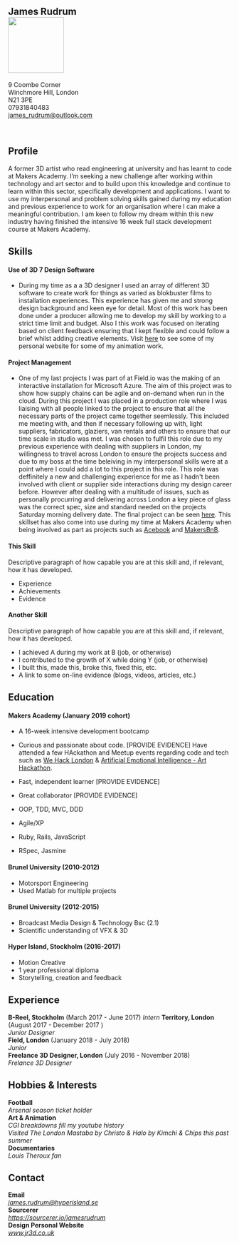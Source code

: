 ## James Rudrum          <br>                <a href="https://sourcerer.io/jamesrudrum"><img src="https://avatars0.githubusercontent.com/u/45013014?v=4" height="125px" width="125px" alt=""/></a>

9 Coombe Corner <br>
Winchmore Hill, London <br>
N21 3PE <br>
07931840483 <br>
james_rudrum@outlook.com <br>

<a href="https://sourcerer.io/jamesrudrum"><img src="https://img.shields.io/badge/Ruby-179%20commits-orange.svg" alt=""></a>
<a href="https://sourcerer.io/jamesrudrum"><img src="https://img.shields.io/badge/JavaScript-56%20commits-orange.svg" alt=""></a>
<a href="https://sourcerer.io/jamesrudrum"><img src="https://img.shields.io/badge/CSS-56%20commits-orange.svg" alt=""></a>
<a href="https://sourcerer.io/jamesrudrum"><img src="https://img.shields.io/badge/SQL-50%20commits-orange.svg" alt=""></a>

## Profile

A former 3D artist who read engineering at university and has learnt to code at Makers Academy. I’m seeking a new challenge after working within technology and art sector and to build upon this knowledge and continue to learn within this sector, specifically development and applications. I want to use my interpersonal and problem solving skills gained during my education and previous experience to work for an organisation where I can make a meaningful contribution. I am keen to follow my dream within this new industry having finished the intensive 16 week full stack development course at Makers Academy. 

## Skills

#### Use of 3D 7 Design Software

- During my time as a a 3D designer I used an array of different 3D software to create work for things as varied as blokbuster films to installation experiences. This experience has given me and strong design background and keen eye for detail. Most of this work has been done under a producer allowing me to develop my skill by working to a strict time limit and budget. Also I this work was focused on iterating based on client feedback ensuring that I kept flexible and could follow a brief whilst adding creative elements. Visit [here](www.jr3d.co.uk) to see some of my personal website for some of my animation work. 

#### Project Management

- One of my last projects I was part of at Field.io was the making of an interactive installation for  Microsoft Azure. The aim of this project was to show how supply chains can be agile and on-demand when run in the cloud. During this project I was placed in a production role where I was liaising with all people linked to the project to ensure that all the necessary parts of the project came together seemlessly. This included me meeting with, and then if necessary following up with, light suppliers, fabricators, glaziers, van rentals and others to ensure that our time scale in studio was met. I was chosen to fulfil this role due to my previous experience with dealing with suppliers in London, my willingness to travel across London to ensure the projects success and due to my boss at the time beleiving in my interpersonal skills were at a point where I could add a lot to this project in this role. This role was deffinitely a new and challenging experience for me as I hadn't been involved with client or supplier side interactions during my design career before. However after dealing with a multitude of issues, such as personally procurring and delivering across London a key piece of glass was the correct spec, size and standard needed on the projects Saturday morning delivery date. The final project can be seen [here](https://www.field.io/project/microsoft-responsive-potential/). This skillset has also come into use during my time at Makers Academy when being involved as part as projects such as [Acebook](https://github.com/teamnameundefined/acebook-team-name-undefined) and [MakersBnB](https://github.com/ellieturno/MakersBnB).

#### This Skill

Descriptive paragraph of how capable you are at this skill and, if relevant, how it has developed.

- Experience
- Achievements
- Evidence

#### Another Skill

Descriptive paragraph of how capable you are at this skill and, if relevant, how it has developed.

- I achieved A during my work at B (job, or otherwise)
- I contributed to the growth of X while doing Y (job, or otherwise)
- I built this, made this, broke this, fixed this, etc.
- A link to some on-line evidence (blogs, videos, articles, etc.)

## Education

#### Makers Academy (January 2019 cohort)

- A 16-week intensive development bootcamp
- Curious and passionate about code. [PROVIDE EVIDENCE]
  Have attended a few HAckathon and Meetup events regarding code and tech such as [We Hack London](https://www.wemakechange.org/wehacklondon) & [Artificial Emotional Intelligence - Art Hackathon](https://www.meetup.com/Algorithmic-Art/events/259362246/).
- Fast, independent learner [PROVIDE EVIDENCE]
- Great collaborator [PROVIDE EVIDENCE]

- OOP, TDD, MVC, DDD
- Agile/XP
- Ruby, Rails, JavaScript
- RSpec, Jasmine

#### Brunel University (2010-2012)

- Motorsport Engineering
- Used Matlab for multiple projects

#### Brunel University (2012-2015)

- Broadcast Media Design & Technology Bsc (2.1)
- Scientific understanding of VFX & 3D

#### Hyper Island, Stockholm (2016-2017)

- Motion Creative
- 1 year professional diploma
- Storytelling, creation and feedback

## Experience

**B-Reel, Stockholm** (March 2017 - June 2017)
*Intern*
**Territory, London** (August 2017 - December 2017 )    
*Junior Designer*  
**Field, London** (January 2018 - July 2018)   
*Junior*  
**Freelance 3D Designer, London** (July 2016 - November 2018)  
*Frelance 3D Designer*

## Hobbies & Interests   

**Football**  
*Arsenal season ticket holder*  
**Art & Animation**  
*CGI breakdowns fill my youtube history*  
*Visited The London Mastaba by Christo & Halo by Kimchi & Chips this past summer*  
**Documentaries**  
*Louis Theroux fan*

## Contact

**Email**   
*james.rudrum@hyperisland.se*  
**Sourcerer**  
*https://sourcerer.io/jamesrudrum*  
**Design Personal Website**  
*www.jr3d.co.uk*
